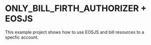 # ONLY_BILL_FIRTH_AUTHORIZER + EOSJS

This example project shows how to use EOSJS and bill resources to a specfic account. 